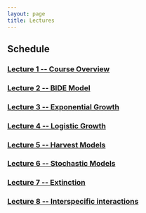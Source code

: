 ```yaml
---
layout: page
title: Lectures
---
```


## Schedule

### [Lecture 1 -- Course Overview](intro/intro.md)

### [Lecture 2 -- BIDE Model](BIDE/bide.md)

### [Lecture 3 -- Exponential Growth](exp-growth/exp-growth.md)

### [Lecture 4 -- Logistic Growth](logistic-growth/logistic-growth.md)

### [Lecture 5 -- Harvest Models](harvest/harvest.md)

### [Lecture 6 -- Stochastic Models](stochasticity/stochasticity.md)

### [Lecture 7 -- Extinction](extinction/extinction.md)

### [Lecture 8 -- Interspecific interactions](interspecific/interspecific.md)


